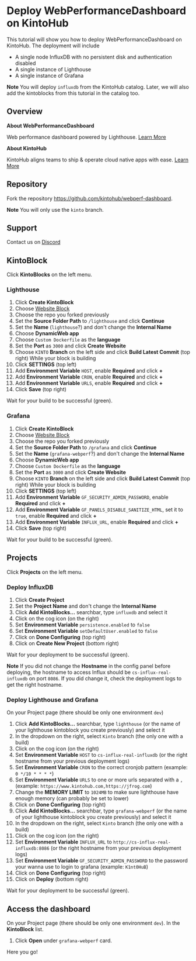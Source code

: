 # Deploy WebPerformanceDashboard on KintoHub

This tutorial will show you how to deploy WebPerformanceDashboard on KintoHub.
The deployment will include
- A single node InfluxDB with no persistent disk and authentication disabled
- A single instance of Lighthouse
- A single instance of Grafana

**Note**
You will deploy `influxdb` from the KintoHub catalog.
Later, we will also add the kintoblocks from this tutorial in the catalog too.

## Overview

__About WebPerformanceDashboard__

Web performance dashboard powered by Lighthouse. [Learn More](https://github.com/greenido/webperf-dashboard/)

__About KintoHub__

KintoHub aligns teams to ship & operate cloud native apps with ease. [Learn More](https://www.kintohub.com)

## Repository

Fork the repository https://github.com/kintohub/webperf-dashboard.

**Note**
You will only use the `kinto` branch.

## Support

Contact us on [Discord](https://discordapp.com/invite/jqDHRxD)

## KintoBlock

Click **KintoBlocks** on the left menu.

### Lighthouse

1. Click **Create KintoBlock**
2. Choose [Website Block](https://docs.kintohub.com/docs/kintoblocks/websites)
3. Choose the repo you forked previously
4. Set the **Source Folder Path** to `/lighthouse` and click **Continue**
5. Set the **Name** (`lighthouse`?) and don't change the **Internal Name**
6. Choose **DynamicWeb app**
7. Choose `Custom Dockerfile` as the **language**
8. Set the **Port** as `3000` and click **Create Website**
9. Choose `KINTO` **Branch** on the left side and click **Build Latest Commit** (top right)
While your block is building
10. Click **SETTINGS** (top left)
11. Add **Environment Variable** `HOST`, enable **Required** and click **+**
12. Add **Environment Variable** `CRON`, enable **Required** and click **+**
13. Add **Environment Variable** `URLS`, enable **Required** and click **+**
14. Click **Save** (top right)

Wait for your build to be successful (green).

### Grafana

1. Click **Create KintoBlock**
2. Choose [Website Block](https://docs.kintohub.com/docs/kintoblocks/websites)
3. Choose the repo you forked previously
4. Set the **Source Folder Path** to `/grafana` and click **Continue**
5. Set the **Name** (`grafana-webperf`?) and don't change the **Internal Name**
6. Choose **DynamicWeb app**
7. Choose `Custom Dockerfile` as the **language**
8. Set the **Port** as `3000` and click **Create Website**
9. Choose `KINTO` **Branch** on the left side and click **Build Latest Commit** (top right)
While your block is building
10. Click **SETTINGS** (top left)
11. Add **Environment Variable** `GF_SECURITY_ADMIN_PASSWORD`, enable **Required** and click **+**
12. Add **Environment Variable** `GF_PANELS_DISABLE_SANITIZE_HTML`, set it to `true`, enable **Required** and click **+**
13. Add **Environment Variable** `INFLUX_URL`, enable **Required** and click **+**
14. Click **Save** (top right)

Wait for your build to be successful (green).

## Projects

Click **Projects** on the left menu.

### Deploy InfluxDB

1. Click **Create Project**
2. Set the **Project Name** and don't change the **Internal Name**
3. Click **Add KintoBlocks...** searchbar, type `influxdb` and select it
4. Click on the cog icon (on the right)
5. Set **Environment Variable** `persistence.enabled` to `false`
6. Set **Environment Variable** `setDefaultUser.enabled` to `false`
7. Click on **Done Configuring** (top right)
8. Click on **Create New Project** (bottom right)

Wait for your deployment to be successful (green).

**Note**
If you did not change the **Hostname** in the config panel before deploying, the hostname to access Influx should be `cs-influx-real-influxdb` on port `8086`.
If you did change it, check the deployment logs to get the right hostname.

### Deploy Lighthouse and Grafana

On your Project page (there should be only one environment `dev`)

1. Click **Add KintoBlocks...** searchbar, type `lighthouse` (or the name of your lighthouse kintoblock you create previously) and select it
2. In the dropdown on the right, select `Kinto` branch (the only one with a build)
3. Click on the cog icon (on the right)
4. Set **Environment Variable** `HOST` to `cs-influx-real-influxdb` (or the right hostname from your previous deployment logs)
5. Set **Environment Variable** `CRON` to the correct cronjob pattern (example: `0 */10 * * * *`)
6. Set **Environment Variable** `URLS` to one or more urls separated with a `,` (example: `https://www.kintohub.com,https://jfrog.com`)
7. Change the **MEMORY LIMIT** to `1024MB` to make sure lighthouse have enough memory (can probably be set to lower)
8. Click on **Done Configuring** (top right)
9. Click **Add KintoBlocks...** searchbar, type `grafana-webperf` (or the name of your lighthouse kintoblock you create previously) and select it
10. In the dropdown on the right, select `Kinto` branch (the only one with a build)
11. Click on the cog icon (on the right)
12. Set **Environment Variable** `INFLUX_URL` to `http://cs-influx-real-influxdb:8086` (or the right hostname from your previous deployment logs)
13. Set **Environment Variable** `GF_SECURITY_ADMIN_PASSWORD` to the password your wanna use to login to grafana (example: `K1nt0HuB`)
14. Click on **Done Configuring** (top right)
15. Click on **Deploy** (bottom right)

Wait for your deployment to be successful (green).

## Access the dashboard

On your Project page (there should be only one environment `dev`).
In the **KintoBlock** list.

1. Click **Open** under `grafana-webperf` card.

Here you go!
